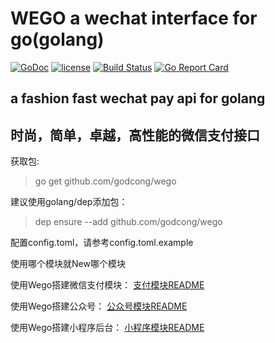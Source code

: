 # WEGO a wechat interface for go(golang)

[![GoDoc](https://godoc.org/github.com/godcong/wego?status.svg)](http://godoc.org/github.com/godcong/wego)
[![license](https://img.shields.io/github/license/godcong/wego.svg)](https://github.com/godcong/wego/blob/master/LICENSE)
[![Build Status](https://travis-ci.org/godcong/wego.svg?branch=master)](https://travis-ci.org/godcong/wego)
[![Go Report Card](https://goreportcard.com/badge/github.com/godcong/wego)](https://goreportcard.com/report/github.com/godcong/wego)

## a fashion fast wechat pay api for golang

## 时尚，简单，卓越，高性能的微信支付接口

获取包:
> go get github.com/godcong/wego

建议使用golang/dep添加包：
> dep ensure --add github.com/godcong/wego

配置config.toml，请参考config.toml.example

使用哪个模块就New哪个模块

使用Wego搭建微信支付模块：
[支付模块README](https://github.com/godcong/wego/blob/master/app/payment/README.md)

使用Wego搭建公众号：
[公众号模块README](https://github.com/godcong/wego/blob/master/app/official_account/README.md)

使用Wego搭建小程序后台：
[小程序模块README](https://github.com/godcong/wego/blob/master/app/mini_program/README.md)
